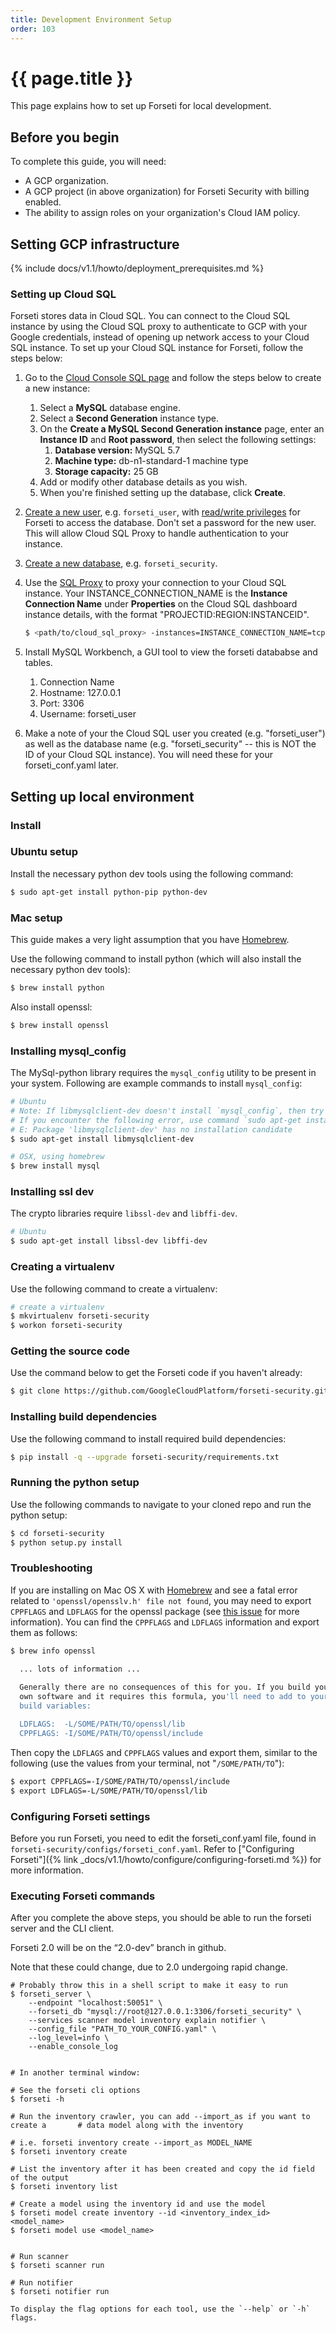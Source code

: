 ```yaml
---
title: Development Environment Setup
order: 103
---
```

#  {{ page.title }}

This page explains how to set up Forseti for local development.

## Before you begin

To complete this guide, you will need:

- A GCP organization.
- A GCP project (in above organization) for Forseti Security with billing enabled.
- The ability to assign roles on your organization's Cloud IAM policy.

## Setting GCP infrastructure

{% include docs/v1.1/howto/deployment_prerequisites.md %}

### Setting up Cloud SQL

Forseti stores data in Cloud SQL. You can connect to the Cloud SQL instance by
using the Cloud SQL proxy to authenticate to GCP with your Google credentials, 
instead of opening up network access to your Cloud SQL instance.
To set up your Cloud SQL instance for Forseti, follow the steps below:

1.  Go to the [Cloud Console SQL page](https://console.cloud.google.com/sql) and
    follow the steps below to create a new instance:
    1.  Select a **MySQL** database engine.
    1.  Select a **Second Generation** instance type.
    1.  On the **Create a MySQL Second Generation instance** page, enter an
        **Instance ID** and **Root password**, then select the following
        settings:
        1.  **Database version:** MySQL 5.7
        1.  **Machine type:** db-n1-standard-1 machine type
        1.  **Storage capacity:** 25 GB
    1.  Add or modify other database details as you wish.
    1.  When you're finished setting up the database, click **Create**.
1.  [Create a new user](https://cloud.google.com/sql/docs/mysql/create-manage-users#creating),
    e.g. `forseti_user`,
    with [read/write privileges](https://cloud.google.com/sql/docs/mysql/users?hl=en_US#privileges)
    for Forseti to access the database. Don't set a password for the new user.
    This will allow Cloud SQL Proxy to handle authentication to your instance.
1.  [Create a new database](https://cloud.google.com/sql/docs/mysql/create-manage-databases#creating_a_database),
    e.g. `forseti_security`.
1.  Use the [SQL Proxy](https://cloud.google.com/sql/docs/mysql-connect-proxy#connecting_mysql_client)
    to proxy your connection to your Cloud SQL instance. Your
    INSTANCE_CONNECTION_NAME is the **Instance Connection Name** under
    **Properties** on the Cloud SQL dashboard instance details, with the format "PROJECTID:REGION:INSTANCEID".
    
      ```bash
      $ <path/to/cloud_sql_proxy> -instances=INSTANCE_CONNECTION_NAME=tcp:3306
      ```

1. Install MySQL Workbench, a GUI tool to view the forseti datababse and tables.
    1. Connection Name
    1. Hostname: 127.0.0.1
    1. Port: 3306
    1. Username: forseti_user
1. Make a note of your the Cloud SQL user you created (e.g. "forseti_user") as well as 
   the database name (e.g. "forseti_security" -- this is NOT the ID of your Cloud SQL instance). 
   You will need these for your forseti_conf.yaml later.

## Setting up local environment

### Install 

### Ubuntu setup

Install the necessary python dev tools using the following command:

```bash
$ sudo apt-get install python-pip python-dev
```

### Mac setup

This guide makes a very light assumption that you have [Homebrew](https://brew.sh).

Use the following command to install python (which will also install the necessary python dev tools):

```bash
$ brew install python
```

Also install openssl:

```bash
$ brew install openssl
```

### Installing mysql_config

The MySql-python library requires the `mysql_config` utility to be present in your system.
Following are example commands to install `mysql_config`:

  ```bash
  # Ubuntu
  # Note: If libmysqlclient-dev doesn't install `mysql_config`, then try also installing `mysql_server`.
  # If you encounter the following error, use command `sudo apt-get install default-libmysqlclient-dev` instead.
  # E: Package 'libmysqlclient-dev' has no installation candidate
  $ sudo apt-get install libmysqlclient-dev

  # OSX, using homebrew
  $ brew install mysql
  ```
  
### Installing ssl dev

The crypto libraries require `libssl-dev` and `libffi-dev`.

  ```bash
  # Ubuntu
  $ sudo apt-get install libssl-dev libffi-dev
  ```

### Creating a virtualenv

Use the following command to create a virtualenv:

  ```bash
  # create a virtualenv
  $ mkvirtualenv forseti-security
  $ workon forseti-security
  ```

### Getting the source code

Use the command below to get the Forseti code if you haven't already:

  ```bash
  $ git clone https://github.com/GoogleCloudPlatform/forseti-security.git
  ```

### Installing build dependencies

Use the following command to install required build dependencies:

  ```bash
  $ pip install -q --upgrade forseti-security/requirements.txt
  ```

### Running the python setup

Use the following commands to navigate to your cloned repo and run the python setup:

  ```bash
  $ cd forseti-security
  $ python setup.py install
  ```

### Troubleshooting

If you are installing on Mac OS X with [Homebrew](https://brew.sh/) and see 
a fatal error related to `'openssl/opensslv.h' file not found`, you may need to 
export `CPPFLAGS` and `LDFLAGS` for the openssl package
(see [this issue](https://github.com/pyca/cryptography/issues/3489) for more information).
You can find the `CPPFLAGS` and `LDFLAGS` information and export them as follows:

  ```bash
  $ brew info openssl
  
    ... lots of information ...
    
    Generally there are no consequences of this for you. If you build your
    own software and it requires this formula, you'll need to add to your
    build variables:

    LDFLAGS:  -L/SOME/PATH/TO/openssl/lib
    CPPFLAGS: -I/SOME/PATH/TO/openssl/include
  ```

Then copy the `LDFLAGS` and `CPPFLAGS` values and export them, similar to the 
following (use the values from your terminal, not "`/SOME/PATH/TO`"):

  ```bash
  $ export CPPFLAGS=-I/SOME/PATH/TO/openssl/include
  $ export LDFLAGS=-L/SOME/PATH/TO/openssl/lib
  ```

### Configuring Forseti settings

Before you run Forseti, you need to edit the forseti_conf.yaml file, found in
`forseti-security/configs/forseti_conf.yaml`. Refer to 
["Configuring Forseti"]({% link _docs/v1.1/howto/configure/configuring-forseti.md %}) 
for more information.

### Executing Forseti commands

After you complete the above steps, you should be able to run the forseti server and the CLI client.

Forseti 2.0 will be on the “2.0-dev” branch in github.

Note that these could change, due to 2.0 undergoing rapid change.

```
# Probably throw this in a shell script to make it easy to run
$ forseti_server \
    --endpoint "localhost:50051" \
    --forseti_db "mysql://root@127.0.0.1:3306/forseti_security" \
    --services scanner model inventory explain notifier \
    --config_file "PATH_TO_YOUR_CONFIG.yaml" \
    --log_level=info \
    --enable_console_log


# In another terminal window:

# See the forseti cli options
$ forseti -h

# Run the inventory crawler, you can add --import_as if you want to create a       # data model along with the inventory

# i.e. forseti inventory create --import_as MODEL_NAME
$ forseti inventory create

# List the inventory after it has been created and copy the id field of the output
$ forseti inventory list

# Create a model using the inventory id and use the model
$ forseti model create inventory --id <inventory_index_id> <model_name>
$ forseti model use <model_name>


# Run scanner
$ forseti scanner run

# Run notifier
$ forseti notifier run

To display the flag options for each tool, use the `--help` or `-h` flags.
